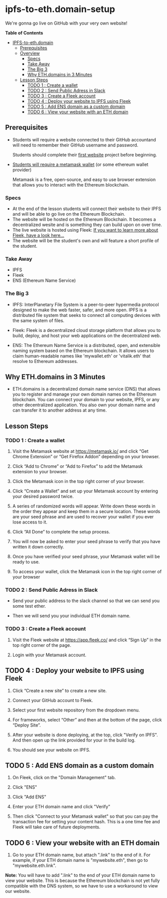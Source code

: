 # ipfs-to-eth.domain-setup

We're gonna go live on GitHub with your very own website!

**Table of Contents**

- [IPFS-to-eth.domain](#ipfs-to-eth.domain-setup)
  - [Prerequisites](#prerequisites)
  - [Overview](#overview)
    - [Specs](#specs)
    - [Take Away](#take-away)
    - [The Big 3](#the-big-3)
    - [Why ETH.domains in 3 Minutes](#why-eth.domains-in-3-minutes)
  - [Lesson Steps](#lesson-steps)
    - [TODO 1 : Create a wallet](#todo-1--create-a-wallet)
    - [TODO 2 : Send Public Adress in Slack](#todo-2--send-public-adress-in-slack)
    - [TODO 3 : Create a Fleek account](#todo-3--create-a-fleek-account)
    - [TODO 4 : Deploy your website to IPFS using Fleek](#todo-4--deploy-your-website-to-ipfs-using-fleek)
    - [TODO 5 : Add ENS domain as a custom domain](#todo-5--add-ens-domain-as-a-custom-domain)
    - [TODO 6 : View your website with an ETH domain](#todo-6--view-your-website-with-an-eth-domain)
    

## Prerequisites

* Students will require a website connected to their GitHub accountand will need to remember their GitHub username and password.

    Students should complete their [first website](https://github.com/HackNOLA/First-Website/blob/main/README.md) project before
    beginning. 

* [Students will require a metamask wallet](https://chrome.google.com/webstore/detail/metamask/nkbihfbeogaeaoehlefnkodbefgpgknn?hl=en) (or some ethereum wallet provider)

    Metamask is a free, open-source, and easy to use browser extension that allows you to interact with the Ethereum blockchain.

### Specs

- At the end of the lesson students will connect their website to their IPFS and will be able to go live on the Ethereum Blockchain.
- The website will be hosted on the Ethereum Blockchain. It becomes a decentralized wesite and is something they can build upon on over time.
- The live website is hosted using Fleek: <a href="https://app.fleek.co/" target="_blank">If you want to learn more about Fleek, have a look here...</a>
- The website will be the student's own and will feature a short profile of the student.


### Take Away

- IPFS
- Fleek
- ENS (Ethereum Name Service)


### The Big 3

- IPFS: InterPlanetary File System is a peer-to-peer hypermedia protocol designed to make the web faster, safer, and more open. IPFS is a distributed file system that seeks to connect all computing devices with the same system of files. 

- Fleek: Fleek is a decentralized cloud storage platform that allows you to build, deploy, and host your web applications on the decentralized web.

- ENS: The Ethereum Name Service is a distributed, open, and extensible naming system based on the Ethereum blockchain. It allows users to claim human-readable names like 'mywallet.eth' or 'vitalik.eth' that resolve to Ethereum addresses.

## Why ETH.domains in 3 Minutes

- ETH.domains is a decentralized domain name service (DNS) that allows you to register and manage your own domain names on the Ethereum blockchain. You can connect your domain to your website, IPFS, or any other decentralized application. You also own your domain name and can transfer it to another address at any time.

## Lesson Steps
### TODO 1 : Create a wallet

1. Visit the Metamask website at https://metamask.io/ and click “Get Chrome Extension” or “Get Firefox Addon” depending on your browser.

2. Click “Add to Chrome” or “Add to Firefox” to add the Metamask extension to your browser.

3. Click the Metamask icon in the top right corner of your browser.

4. Click “Create a Wallet” and set up your Metamask account by entering your desired password twice.

5. A series of randomized words will appear. Write down these words in the order they appear and keep them in a secure location. These words are your seed phrase and are used to recover your wallet if you ever lose access to it.

6. Click “All Done” to complete the setup process.

7. You will now be asked to enter your seed phrase to verify that you have written it down correctly.

8. Once you have verified your seed phrase, your Metamask wallet will be ready to use.

9. To access your wallet, click the Metamask icon in the top right corner of your browser

### TODO 2 : Send Public Adress in Slack

- Send your public address to the slack channel so that we can send you some test ether.

- Then we will send you your individual ETH domain name.

### TODO 3 : Create a Fleek account

1. Visit the Fleek website at https://app.fleek.co/ and click “Sign Up” in the top right corner of the page.

2. Login with your Metamask account.

## TODO 4 : Deploy your website to IPFS using Fleek

1. Click “Create a new site” to create a new site.

2. Connect your GitHub account to Fleek.

3. Select your first website repository from the dropdown menu.

4. For frameworks, select “Other” and then at the bottom of the page, click “Deploy Site”.

5. After your website is done deploying, at the top, click "Verify on IPFS". And then open up the link provided for your in the build log.

6. You should see your website on IPFS.

## TODO 5 : Add ENS domain as a custom domain

1. On Fleek, click on the "Domain Management" tab.

2. Click "ENS"

3. Click "Add ENS"

4. Enter your ETH domain name and click "Verify"

5. Then click "Connect to your Metamask wallet" so that you can
pay the transaction fee for setting your content hash. This is a one time fee and Fleek will take care of future deployments.

## TODO 6 : View your website with an ETH domain

1. Go to your ETH domain name, but attach ".link" to the end of it. For example, if your ETH domain name is "mywebsite.eth", then go to "mywebsite.eth.link". 

**Note:** You will have to add ".link" to the end of your ETH domain name to view your website. This is because the Ethereum blockchain is not yet fully compatible with the DNS system, so we have to use a workaround to view our website.

